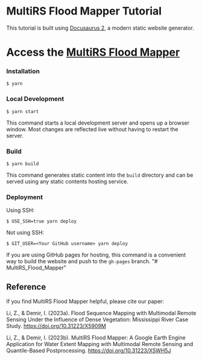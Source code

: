 # MultiRS Flood Mapper Tutorial

This tutorial is built using [Docusaurus 2](https://docusaurus.io/), a modern static website generator.

# Access the [MultiRS Flood Mapper](https://sar1-iris.users.earthengine.app/view/multirs-flood-mapper)

### Installation

```
$ yarn
```

### Local Development

```
$ yarn start
```

This command starts a local development server and opens up a browser window. Most changes are reflected live without having to restart the server.

### Build

```
$ yarn build
```

This command generates static content into the `build` directory and can be served using any static contents hosting service.

### Deployment

Using SSH:

```
$ USE_SSH=true yarn deploy
```

Not using SSH:

```
$ GIT_USER=<Your GitHub username> yarn deploy
```

If you are using GitHub pages for hosting, this command is a convenient way to build the website and push to the `gh-pages` branch.
"# MultiRS_Flood_Mapper" 

## Reference
If you find MultiRS Flood Mapper helpful, please cite our paper:  

Li, Z., & Demir, I. (2023a). Flood Sequence Mapping with Multimodal Remote Sensing Under the Influence of Dense Vegetation: Mississippi River Case Study. https://doi.org/10.31223/X5909M

Li, Z., & Demir, I. (2023b). MultiRS Flood Mapper: A Google Earth Engine Application for Water Extent Mapping with Multimodal Remote Sensing and Quantile-Based Postprocessing. https://doi.org/10.31223/X5WH5J

